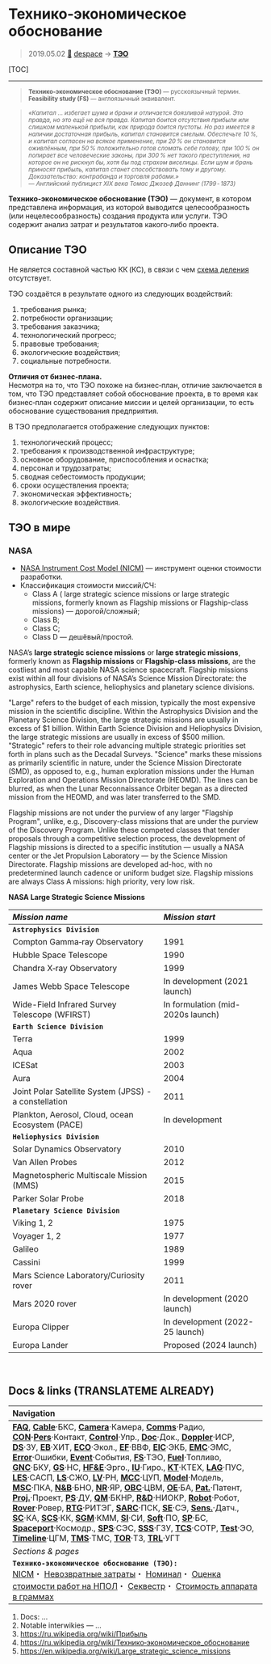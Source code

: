 # Технико‑экономическое обоснование
> 2019.05.02 [🚀](../index/index.md) [despace](index.md) → **[ТЭО](fs.md)**

[TOC]

---

> <small>**Технико‑экономическое обоснование (ТЭО)** — русскоязычный термин. **Feasibility study (FS)** — англоязычный эквивалент.</small>

> <small>*«Капитал … избегает шума и брани и отличается боязливой натурой. Это правда, но это ещё не вся правда. Капитал боится отсутствия прибыли или слишком маленькой прибыли, как природа боится пустоты. Но раз имеется в наличии достаточная прибыль, капитал становится смелым. Обеспечьте 10 %, и капитал согласен на всякое применение, при 20 % он становится оживлённым, при 50 % положительно готов сломать себе голову, при 100 % он попирает все человеческие законы, при 300 % нет такого преступления, на которое он не рискнул бы, хотя бы под страхом виселицы. Если шум и брань приносят прибыль, капитал станет способствовать тому и другому. Доказательство: контрабанда и торговля рабами.»<br> — Английский публицист XIX века Томас Джозеф Даннинг (1799 ‑ 1873)*</small>

**Технико‑экономическое обоснование (ТЭО)** — документ, в котором представлена информация, из которой выводится целесообразность (или нецелесообразность) создания продукта или услуги. ТЭО содержит анализ затрат и результатов какого‑либо проекта.



## Описание ТЭО
Не является составной частью КК (КС), в связи с чем [схема деления](draft_model.md) отсутствует.

ТЭО создаётся в результате одного из следующих воздействий:

   1. требования рынка;
   1. потребности организации;
   1. требования заказчика;
   1. технологический прогресс;
   1. правовые требования;
   1. экологические воздействия;
   1. социальные потребности.

**Отличия от бизнес‑плана.**  
Несмотря на то, что ТЭО похоже на бизнес‑план, отличие заключается в том, что ТЭО представляет собой обоснование проекта, в то время как бизнес‑план содержит описание миссии и целей организации, то есть обоснование существования предприятия.

В ТЭО предполагается отображение следующих пунктов:

   1. технологический процесс;
   1. требования к производственной инфраструктуре;
   1. основное оборудование, приспособления и оснастка;
   1. персонал и трудозатраты;
   1. сводная себестоимость продукции;
   1. сроки осуществления проекта;
   1. экономическая эффективность;
   1. экологические воздействия.



## ТЭО в мире


### NASA

   - [NASA Instrument Cost Model (NICM)](nicm.md) — инструмент оценки стоимости разработки.
   - Классификация стоимости миссий/СЧ:
      - Class A ( large strategic science missions or large strategic missions, formerly known as Flagship missions or Flagship-class missions) — дорогой/сложный;
      - Class B;
      - Class C;
      - Class D — дешёвый/простой.

NASA’s **large strategic science missions** or **large strategic missions**, formerly known as **Flagship missions** or **Flagship-class missions**, are the costliest and most capable NASA science spacecraft. Flagship missions exist within all four divisions of NASA’s Science Mission Directorate: the astrophysics, Earth science, heliophysics and planetary science divisions.

"Large" refers to the budget of each mission, typically the most expensive mission in the scientific discipline. Within the Astrophysics Division and the Planetary Science Division, the large strategic missions are usually in excess of $1 billion. Within Earth Science Division and Heliophysics Division, the large strategic missions are usually in excess of $500 million. "Strategic" refers to their role advancing multiple strategic priorities set forth in plans such as the Decadal Surveys. "Science" marks these missions as primarily scientific in nature, under the Science Mission Directorate (SMD), as opposed to, e.g., human exploration missions under the Human Exploration and Operations Mission Directorate (HEOMD). The lines can be blurred, as when the Lunar Reconnaissance Orbiter began as a directed mission from the HEOMD, and was later transferred to the SMD.

Flagship missions are not under the purview of any larger "Flagship Program", unlike, e.g., Discovery-class missions that are under the purview of the Discovery Program. Unlike these competed classes that tender proposals through a competitive selection process, the development of Flagship missions is directed to a specific institution — usually a NASA center or the Jet Propulsion Laboratory — by the Science Mission Directorate. Flagship missions are developed ad-hoc, with no predetermined launch cadence or uniform budget size. Flagship missions are always Class A missions: high priority, very low risk.

**NASA Large Strategic Science Missions**

|*Mission name*|*Mission start*|
|:--|:--|
|**`Astrophysics Division`**| |
|Compton Gamma‑ray Observatory|1991|
|Hubble Space Telescope|1990|
|Chandra X‑ray Observatory|1999|
|James Webb Space Telescope|In development (2021 launch)|
|Wide-Field Infrared Survey Telescope (WFIRST)|In formulation (mid-2020s launch)|
|**`Earth Science Division`**| |
|Terra|1999|
|Aqua|2002|
|ICESat|2003|
|Aura|2004|
|Joint Polar Satellite System (JPSS) - a constellation|2011|
|Plankton, Aerosol, Cloud, ocean Ecosystem (PACE)|In development|
|**`Heliophysics Division`**| |
|Solar Dynamics Observatory|2010|
|Van Allen Probes|2012|
|Magnetospheric Multiscale Mission (MMS)|2015|
|Parker Solar Probe|2018|
|**`Planetary Science Division`**| |
|Viking 1, 2|1975|
|Voyager 1, 2|1977|
|Galileo|1989|
|Cassini|1999|
|Mars Science Laboratory/Curiosity rover|2011|
|Mars 2020 rover|In development (2020 launch)|
|Europa Clipper|In development (2022-25 launch)|
|Europa Lander|Proposed (2024 launch)|


<p style="page-break-after:always"> </p>

## Docs & links (TRANSLATEME ALREADY)
|Navigation|
|:--|
|**[FAQ](faq.md)**, **[Cable](cable.md)**·БКС, **[Camera](cam.md)**·Камера, **[Comms](comms.md)**·Радио, **[CON](contact.md)·[Pers](person.md)**·Контакт, **[Control](control.md)**·Упр., **[Doc](doc.md)**·Док., **[Doppler](doppler.md)**·ИСР, **[DS](ds.md)**·ЗУ, **[EB](eb.md)**·ХИТ, **[ECO](ecology.md)**·Экол., **[EF](ef.md)**·ВВФ, **[ElC](elc.md)**·ЭКБ, **[EMC](emc.md)**·ЭМС, **[Error](error.md)**·Ошибки, **[Event](event.md)**·События, **[FS](fs.md)**·ТЭО, **[Fuel](fuel.md)**·Топливо, **[GNC](gnc.md)**·БКУ, **[GS](scs.md)**·НС, **[HF&E](hfe.md)**·Эрго., **[IU](iu.md)**·Гиро., **[KT](kt.md)**·КТЕХ, **[LAG](lag.md)**·ПУC, **[LES](les.md)**·САСП, **[LS](ls.md)**·СЖО, **[LV](lv.md)**·РН, **[MCC](mcc.md)**·ЦУП, **[Model](model.md)**·Модель, **[MSC](sc.md)**·ПКА, **[N&B](nnb.md)**·БНО, **[NR](nr.md)**·ЯР, **[OBC](obc.md)**·ЦВМ, **[OE](oe.md)**·БА, **[Pat.](патент.md)**·Патент, **[Proj.](project.md)**·Проект, **[PS](ps.md)**·ДУ, **[QM](qm.md)**·БКНР, **[R&D](rnd.md)**·НИОКР, **[Robot](robotics.md)**·Робот, **[Rover](rover.md)**·Ровер, **[RTG](rtg.md)**·РИТЭГ, **[SARC](sarc.md)**·ПСК, **[SE](se.md)**·СЭ, **[Sens.](sensor.md)**·Датч., **[SC](sc.md)**·КА, **[SCS](scs.md)**·КК, **[SGM](sgm.md)**·КММ, **[SI](si.md)**·СИ, **[Soft](soft.md)**·ПО, **[SP](sp.md)**·БС, **[Spaceport](spaceport.md)**·Космодр., **[SPS](sps.md)**·СЭС, **[SSS](sss.md)**·ГЗУ, **[TCS](tcs.md)**·СОТР, **[Test](test.md)**·ЭО, **[Timeline](timeline.md)**·ЦГМ, **[TMS](tms.md)**·ТМС, **[TOR](tor.md)**·ТЗ, **[TRL](trl.md)**·УГТ|
|*Sections & pages*|
|**`Технико‑экономическое обоснование (ТЭО):`**<br> [NICM](nicm.md)・ [Невозвратные затраты](sunk_cost.md)・ [Номинал](nominal.md)・ [Оценка стоимости работ на НПОЛ](zz_lav.md)・ [Секвестр](budget_seq.md)・ [Стоимость аппарата в граммах](sc_price.md)|

   1. Docs: …
   1. Notable interwikies — …
   1. <https://ru.wikipedia.org/wiki/Прибыль>
   1. <https://ru.wikipedia.org/wiki/Технико‑экономическое_обоснование>
   1. <https://en.wikipedia.org/wiki/Large_strategic_science_missions>

